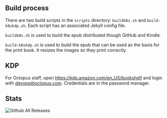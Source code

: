 ## Build process

There are two build scripts in the `scripts` directory: `buildk8s.sh` and `build-k8skdp.sh`. Each script has an associated Jekyll config file.

`buildk8s.sh` is used to build the epub distributed though GitHub and Kindle.

`build-k8skdp.sh` is used to build the epub that can be used as the basis for the print book. It resizes the images so they print correctly.

## KDP

For Octopus staff, open https://kdp.amazon.com/en_US/bookshelf and login with devops@octopus.com. Credentials are in the password manager.

## Stats

![Github All Releases](https://img.shields.io/github/downloads/OctopusDeploy/TenPillarsK8s/total.svg)

